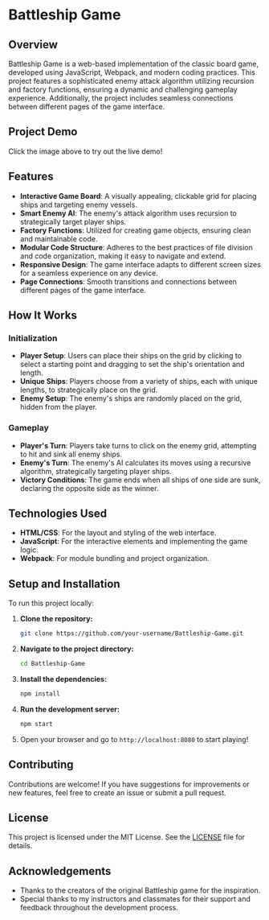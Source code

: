 # Battleship Game

## Overview

Battleship Game is a web-based implementation of the classic board game, developed using JavaScript, Webpack, and modern coding practices. This project features a sophisticated enemy attack algorithm utilizing recursion and factory functions, ensuring a dynamic and challenging gameplay experience. Additionally, the project includes seamless connections between different pages of the game interface.

## Project Demo

Click the image above to try out the live demo!

## Features

- **Interactive Game Board**: A visually appealing, clickable grid for placing ships and targeting enemy vessels.
- **Smart Enemy AI**: The enemy's attack algorithm uses recursion to strategically target player ships.
- **Factory Functions**: Utilized for creating game objects, ensuring clean and maintainable code.
- **Modular Code Structure**: Adheres to the best practices of file division and code organization, making it easy to navigate and extend.
- **Responsive Design**: The game interface adapts to different screen sizes for a seamless experience on any device.
- **Page Connections**: Smooth transitions and connections between different pages of the game interface.

## How It Works

### Initialization

- **Player Setup**: Users can place their ships on the grid by clicking to select a starting point and dragging to set the ship's orientation and length.
- **Unique Ships**: Players choose from a variety of ships, each with unique lengths, to strategically place on the grid.
- **Enemy Setup**: The enemy's ships are randomly placed on the grid, hidden from the player.

### Gameplay

- **Player's Turn**: Players take turns to click on the enemy grid, attempting to hit and sink all enemy ships.
- **Enemy's Turn**: The enemy's AI calculates its moves using a recursive algorithm, strategically targeting player ships.
- **Victory Conditions**: The game ends when all ships of one side are sunk, declaring the opposite side as the winner.

## Technologies Used

- **HTML/CSS**: For the layout and styling of the web interface.
- **JavaScript**: For the interactive elements and implementing the game logic.
- **Webpack**: For module bundling and project organization.

## Setup and Installation

To run this project locally:

1. **Clone the repository:**

    ```bash
    git clone https://github.com/your-username/Battleship-Game.git
    ```

2. **Navigate to the project directory:**

    ```bash
    cd Battleship-Game
    ```

3. **Install the dependencies:**

    ```bash
    npm install
    ```

4. **Run the development server:**

    ```bash
    npm start
    ```

5. Open your browser and go to `http://localhost:8080` to start playing!

## Contributing

Contributions are welcome! If you have suggestions for improvements or new features, feel free to create an issue or submit a pull request.

## License

This project is licensed under the MIT License. See the [LICENSE](LICENSE) file for details.

## Acknowledgements

- Thanks to the creators of the original Battleship game for the inspiration.
- Special thanks to my instructors and classmates for their support and feedback throughout the development process.
